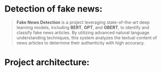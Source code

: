 # Detection of fake news:
 > **Fake News Detection** is a project leveraging state-of-the-art deep learning models, including **BERT**, **GPT**, and **GBERT**, to identify and classify fake news articles. By utilizing advanced natural language understanding techniques, this system analyzes the textual content of news articles to determine their authenticity with high accuracy.

# Project architecture:
